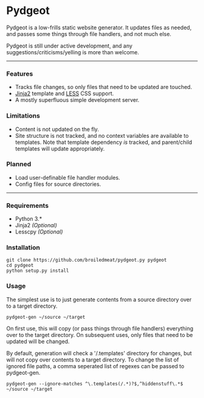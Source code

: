 # Pydgeot
Pydgeot is a low-frills static website generator. It updates files as needed,
and passes some things through file handlers, and not much else.

Pydgeot is still under active development, and any
suggestions/criticisms/yelling is more than welcome.

***

### Features
- Tracks file changes, so only files that need to be updated are touched.
- [Jinja2](http://jinja.pocoo.org/docs/) template and
  [LESS](http://lesscss.org/) CSS support.
- A mostly superfluous simple development server.

### Limitations
- Content is not updated on the fly.
- Site structure is not tracked, and no context variables are available to
  templates. Note that template dependency *is* tracked, and parent/child
  templates will update appropriately.

### Planned
- Load user-definable file handler modules.
- Config files for source directories.

***

### Requirements
- Python 3.*
- Jinja2 *(Optional)*
- Lesscpy *(Optional)*

### Installation
    git clone https://github.com/broiledmeat/pydgeot.py pydgeot
    cd pydgeot
    python setup.py install

### Usage
The simplest use is to just generate contents from a source directory over to a
target directory.

    pydgeot-gen ~/source ~/target

On first use, this will copy (or pass things through file handlers) everything
over to the target directory. On subsequent uses, only files that need to be
updated will be changed.

By default, generation will check a '/.templates' directory for changes, but
will not copy over contents to a target directory. To change the list of ignored
file paths, a comma seperated list of regexes can be passed to pydgeot-gen.

    pydgeot-gen --ignore-matches ^\.templates(/.*)?$,^hiddenstuff\.*$ ~/source ~/target
